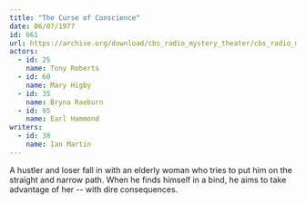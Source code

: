 ```yaml
---
title: "The Curse of Conscience"
date: 06/07/1977
id: 661
url: https://archive.org/download/cbs_radio_mystery_theater/cbs_radio_mystery_theater-0651-0700.zip/cbs_radio_mystery_theater-0651-0700%2Fcbsrmt_0661_the_curse_of_conscience.mp3
actors:  
  - id: 25
    name: Tony Roberts  
  - id: 60
    name: Mary Higby  
  - id: 35
    name: Bryna Raeburn  
  - id: 95
    name: Earl Hammond
writers:  
  - id: 38
    name: Ian Martin
---
```

A hustler and loser fall in with an elderly woman who tries to put him on the straight and narrow path. When he finds himself in a bind, he aims to take advantage of her -- with dire consequences.